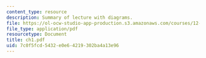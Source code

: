 ```yaml
---
content_type: resource
description: Summary of lecture with diagrams.
file: https://ol-ocw-studio-app-production.s3.amazonaws.com/courses/12-333-atmospheric-and-ocean-circulations-spring-2004/7c0f5fcd5432e0e64219302ba4a13e96_ch1.pdf
file_type: application/pdf
resourcetype: Document
title: ch1.pdf
uid: 7c0f5fcd-5432-e0e6-4219-302ba4a13e96
---
```

